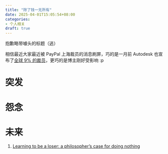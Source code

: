 ```yaml
---
title: "除了钱一无所有"
date: 2025-04-01T15:05:54+08:00
categories:
- 个人相关
draft: true
---
```


抱歉略带噱头的标题（逃）

相信最近大家最近被 PayPal 上海裁员的消息刷屏，巧的是一月前 Autodesk 也宣布了[全球 9% 的裁员](https://adsknews.autodesk.com/en/news/022725-employee-message/)，更巧的是博主刚好受影响 :p

# 

# 突发

# 怨念

# 未来








1. [Learning to be a loser: a philosopher’s case for doing nothing](https://psyche.co/ideas/learning-to-be-a-loser-a-philosophers-case-for-doing-nothing)